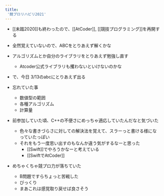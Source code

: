 ```yaml
---
title:
 '競プロリハビリ2021'
---
```


- [[未踏2020]]も終わったので、[[AtCoder]], [[競技プログラミング]]を再開する
- 全然覚えていないので、ABCをとりあえず解くかな
- アルゴリズムとか自分のライブラリをとりあえず勉強し直す
    - Atcoder公式ライブラリも攫わないといけないのかな
- で、今日 3/13のabcにとりあえず出る

- 忘れていた事
    - 数値型の範囲
    - 各種アルゴリズム
    - 計算量
- 前参加していた頃、C++の不便さにめっちゃ適応していたんだなと気づいた
    - 色々な書きづらさに対しての解決法を覚えて、スラーっと書ける様になっていたっぽい
    - それをもう一度思い出すのもなんか違う気がするなーと思った
        - [[Swift]]でやろうかなーと考えている
        - [[SwiftでAtCoder]]
- めちゃくちゃ競プロ力が落ちていた
    - B問題ですらちょっと苦戦した
    - びっくり
    - まあこれは感覚取り戻せば良さそう
